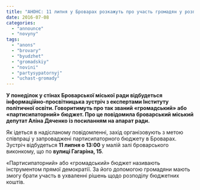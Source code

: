 ```yaml
---
title: "АНОНС: 11 липня у Броварах розкажуть про участь громадян у розподілі бюджетних коштів"
date: 2016-07-08
categories: 
  - "announce"
  - "novyny"
tags: 
  - "anons"
  - "brovary"
  - "byudzhet"
  - "gromadskiy"
  - "novini"
  - "partysypatornyj"
  - "uchast-gromady"
---
```


**У понеділок у стінах Броварської міської ради відбудеться інформаційно-просвітницька зустріч з експертами Інституту політичної освіти. Говоритимуть про так званий «громадський» або «партисипаторний» бюджет. Про це повідомила броварський міський депутат Аліна Дяченко із посиланням на апарат ради.**

Як ідеться в надісланому повідомленні, захід організовують з метою співпраці у запроваджені партисипаторного бюджету в Броварах. Зустріч відбудеться **11 липня о 13:00** у малій залі броварського виконкому, що по **вулиці Гагаріна, 15**.

«Партисипаторний» або «громадський» бюджет називають інструментом прямої демократії. За його допомогою громадяни мають змогу брати участь в ухваленні рішень щодо розподілу бюджетних коштів.

